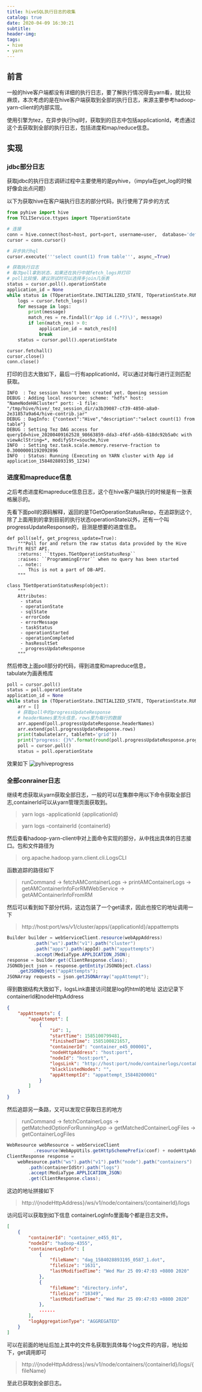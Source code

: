 ```yaml
---
title: hiveSQL执行日志的收集
catalog: true
date: 2020-04-09 16:30:21
subtitle:
header-img:
tags:
- hive
- yarn
---
```


## 前言

一般的hive客户端都没有详细的执行日志，要了解执行情况得去yarn看，就比较麻烦，本次考虑的是在hive客户端获取到全部的执行日志，来源主要参考hadoop-yarn-client的内部实现。

使用引擎为tez，在异步执行hql时，获取到的日志中包括applicationId，考虑通过这个去获取到全部的执行日志，包括进度和map/reduce信息。

## 实现

### jdbc部分日志

获取jdbc的执行日志调研过程中主要使用的是pyhive，（impyla在get_log的时候好像会出点问题）

以下为获取hive在客户端执行日志的部分代码，执行使用了异步的方式
``` python
from pyhive import hive
from TCLIService.ttypes import TOperationState

# 连接
conn = hive.connect(host=host, port=port, username=user,  database='default')
cursor = conn.cursor()

# 异步执行hql
cursor.execute('''select count(1) from table''', async_=True)

# 获取执行日志
# 每次poll拿到状态，如果还在执行中就fetch_logs并打印
# poll比较慢，建议测试时可以选择多join几张表
status = cursor.poll().operationState
application_id = None
while status in (TOperationState.INITIALIZED_STATE, TOperationState.RUNNING_STATE):
    logs = cursor.fetch_logs()
    for message in logs:
        print(message)
        match_res = re.findall(r'App id (.*?)\)', message)
        if len(match_res) > 0:
            application_id = match_res[0]
            break
    status = cursor.poll().operationState

cursor.fetchall()
cursor.close()
conn.close()
```

打印的日志大致如下，最后一行有applicationId，可以通过对每行进行正则匹配获取。
```
INFO  : Tez session hasn't been created yet. Opening session
DEBUG : Adding local resource: scheme: "hdfs" host: "NameNodeHACluster" port: -1 file: "/tmp/hive/hive/_tez_session_dir/a3b39087-cf39-4850-a8a0-2e31857a9a64/hive-contrib.jar"
DEBUG : DagInfo: {"context":"Hive","description":"select count(1) from table"}
DEBUG : Setting Tez DAG access for queryId=hive_20200409162528_98663859-dda3-4f6f-a56b-618dc92b5a0c with viewAclString=*, modifyStr=souche,hive
INFO  : Setting tez.task.scale.memory.reserve-fraction to 0.30000001192092896
INFO  : Status: Running (Executing on YARN cluster with App id application_1584028893195_1234)
```

### 进度和mapreduce信息

之后考虑进度和mapreduce信息日志，这个在hive客户端执行的时候是有一张表格展示的。

先看下面poll的源码解释，返回的是TGetOperationStatusResp，在追踪到这个,除了上面用到的拿到目前的执行状态operationState以外，还有一个叫progressUpdateResponse的，目测是想要的进度信息。
```
def poll(self, get_progress_update=True):
    """Poll for and return the raw status data provided by the Hive Thrift REST API.
    :returns: ``ttypes.TGetOperationStatusResp``
    :raises: ``ProgrammingError`` when no query has been started
    .. note::
        This is not a part of DB-API.
    """
```

```
class TGetOperationStatusResp(object):
    """
    Attributes:
     - status
     - operationState
     - sqlState
     - errorCode
     - errorMessage
     - taskStatus
     - operationStarted
     - operationCompleted
     - hasResultSet
     - progressUpdateResponse
    """
```

然后修改上面poll部分的代码，得到进度和mapreduce信息，  
tabulate为画表格库

``` python
poll = cursor.poll()
status = poll.operationState
application_id = None
while status in (TOperationState.INITIALIZED_STATE, TOperationState.RUNNING_STATE):
    arr = []
    # 获取poll中的progressUpdateResponse
    # headerNames里为头信息，rows里为每行的数据
    arr.append(poll.progressUpdateResponse.headerNames)
    arr.extend(poll.progressUpdateResponse.rows)
    print(tabulate(arr, tablefmt='grid'))
    print("progress: {}%".format(round(poll.progressUpdateResponse.progressedPercentage * 100, 2)))
    poll = cursor.poll()
    status = poll.operationState
```

效果如下
![pyhiveprogress](/img/mypost/pyhiveprogress.png)

### 全部conrainer日志

继续考虑获取从yarn获取全部日志，一般的可以在集群中用以下命令获取全部日志,containerId可以从yarn管理页面获取到。
> yarn logs -applicationId {applicationId}

> yarn logs -containerId {containerId}

然后查看hadoop-yarn-client中对上面命令实现的部分，从中找出具体的日志接口。包和文件路径为

> org.apache.hadoop.yarn.client.cli.LogsCLI

函数追踪的路径如下  

> runCommand -> fetchAMContainerLogs -> printAMContainerLogs -> getAMContainerInfoForRMWebService -> getAMContainerInfoFromRM

然后可以看到如下部分代码，这边包装了一个get请求，因此也按它的地址调用一下
> http://host:port/ws/v1/cluster/apps/{applicationId}/appattempts
``` java
Builder builder = webServiceClient.resource(webAppAddress)
          .path("ws").path("v1").path("cluster")
          .path("apps").path(appId).path("appattempts")
          .accept(MediaType.APPLICATION_JSON);
response = builder.get(ClientResponse.class);
JSONObject json = response.getEntity(JSONObject.class)
    .getJSONObject("appAttempts");
JSONArray requests = json.getJSONArray("appAttempt");
```

得到数据结构大致如下，logsLink直接访问就是log的html的地址
这边记录下containerId和nodeHttpAddress

``` json
{
    "appAttempts": {
        "appAttempt": [
            {
                "id": 1,
                "startTime": 1585100799481,
                "finishedTime": 1585100821657,
                "containerId": "container_e45_000001",
                "nodeHttpAddress": "host:port",
                "nodeId": "host:port",
                "logsLink": "http://host:port/node/containerlogs/conta801/hive",
                "blacklistedNodes": "",
                "appAttemptId": "appattempt_15840200001"
            }
        ]
    }
}
```

然后追踪另一条路，又可以发现它获取日志的地方  
> runCommand -> fetchContainerLogs -> getMatchedOptionForRunningApp -> getMatchedContainerLogFiles -> getContainerLogFiles

``` java
WebResource webResource = webServiceClient
          .resource(WebAppUtils.getHttpSchemePrefix(conf) + nodeHttpAddress);
ClientResponse response =
    webResource.path("ws").path("v1").path("node").path("containers")
        .path(containerIdStr).path("logs")
        .accept(MediaType.APPLICATION_JSON)
        .get(ClientResponse.class);
```

这边的地址拼接如下
> http://{nodeHttpAddress}/ws/v1/node/containers/{containerId}/logs

访问后可以获取到如下信息
containerLogInfo里面每个都是日志文件。

``` json
[
    {
        "containerId": "container_e455_01",
        "nodeId": "hadoop-4355",
        "containerLogInfo": [
            {
                "fileName": "dag_1584028893195_0587_1.dot",
                "fileSize": "1631",
                "lastModifiedTime": "Wed Mar 25 09:47:03 +0800 2020"
            },
            {
                "fileName": "directory.info",
                "fileSize": "18349",
                "lastModifiedTime": "Wed Mar 25 09:47:03 +0800 2020"
            },
            ......
        ],
        "logAggregationType": "AGGREGATED"
    }
]
```

可以在前面的地址后加上其中的文件名获取到具体每个log文件的内容，地址如下，get调用即可
> http://{nodeHttpAddress}/ws/v1/node/containers/{containerId}/logs/{fileName}

至此已获取到全部日志。